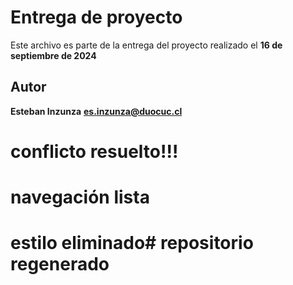 # Entrega de proyecto

Este archivo es parte de la entrega del proyecto realizado el **16 de septiembre de 2024**

## Autor

**Esteban Inzunza**
**es.inzunza@duocuc.cl**

# conflicto resuelto!!! 
# navegación lista
# estilo eliminado# repositorio regenerado
